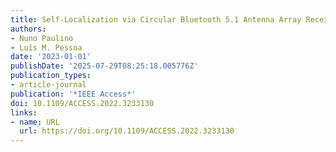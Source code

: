 ```yaml
---
title: Self-Localization via Circular Bluetooth 5.1 Antenna Array Receiver
authors:
- Nuno Paulino
- Luís M. Pessoa
date: '2023-01-01'
publishDate: '2025-07-29T08:25:18.005776Z'
publication_types:
- article-journal
publication: '*IEEE Access*'
doi: 10.1109/ACCESS.2022.3233130
links:
- name: URL
  url: https://doi.org/10.1109/ACCESS.2022.3233130
---
```

